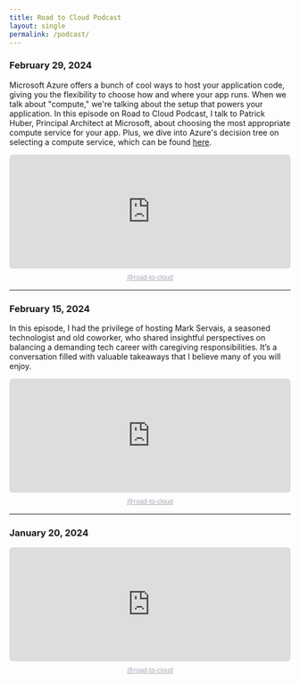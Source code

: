 ```yaml
---
title: Road to Cloud Podcast
layout: single
permalink: /podcast/
---
```


### February 29, 2024
Microsoft Azure offers a bunch of cool ways to host your application code, giving you the flexibility to choose how and where your app runs. When we talk about "compute," we're talking about the setup that powers your application. In this episode on Road to Cloud Podcast, I talk to Patrick Huber, Principal Architect at Microsoft, about choosing the most appropriate compute service for your app. Plus, we dive into Azure's decision tree on selecting a compute service, which can be found [here](https://learn.microsoft.com/en-us/azure/architecture/guide/technology-choices/compute-decision-tree).

<div style="height: 228px; width: 100%;"><iframe src="https://audio.com/embed/audio/1792258297700297?theme=image"
    style="display:block; border-radius: 6px; border: none; height: 204px; width: 100%;"></iframe><a href='https://audio.com/road-to-cloud' style="text-align: center; display: block; color: #A4ABB6; font-size: 12px; font-family: sans-serif; line-height: 16px; margin-top: 8px; overflow: hidden; white-space: nowrap; text-overflow: ellipsis;">@road-to-cloud</a></div>

-----
### February 15, 2024
In this episode, I had the privilege of hosting Mark Servais, a seasoned technologist and old coworker, who shared insightful perspectives on balancing a demanding tech career with caregiving responsibilities. It’s a conversation filled with valuable takeaways that I believe many of you will enjoy.

<div style="height: 228px; width: 100%;"><iframe src="https://audio.com/embed/audio/1791210371882532?theme=image"
    style="display:block; border-radius: 6px; border: none; height: 204px; width: 100%;"></iframe><a href='https://audio.com/road-to-cloud' style="text-align: center; display: block; color: #A4ABB6; font-size: 12px; font-family: sans-serif; line-height: 16px; margin-top: 8px; overflow: hidden; white-space: nowrap; text-overflow: ellipsis;">@road-to-cloud</a></div>

-----
### January 20, 2024 
<div style="height: 228px; width: 100%;"><iframe src="https://audio.com/embed/audio/1789839263963074?theme=image"
    style="display:block; border-radius: 6px; border: none; height: 204px; width: 100%;"></iframe><a href='https://audio.com/road-to-cloud' style="text-align: center; display: block; color: #A4ABB6; font-size: 12px; font-family: sans-serif; line-height: 16px; margin-top: 8px; overflow: hidden; white-space: nowrap; text-overflow: ellipsis;">@road-to-cloud</a></div>
